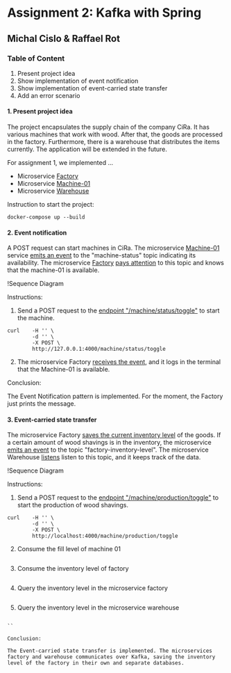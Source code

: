 # Assignment 2: Kafka with Spring
## Michal Cislo & Raffael Rot

### Table of Content

1. Present project idea
2. Show implementation of event notification
3. Show implementation of event-carried state transfer
4. Add an error scenario

#### 1. Present project idea

The project encapsulates the supply chain of the company CiRa. 
It has various machines that work with wood. After that, the goods are processed in the factory. 
Furthermore, there is a warehouse that distributes the items currently. 
The application will be extended in the future. 

For assignment 1, we implemented ...
* Microservice [Factory](https://github.com/nikokelx/event-driven_and_process-oriented-architecture_group-5/tree/main/project/factory)
* Microservice [Machine-01](https://github.com/nikokelx/event-driven_and_process-oriented-architecture_group-5/tree/main/project/machine-01) 
* Microservice [Warehouse](https://github.com/nikokelx/event-driven_and_process-oriented-architecture_group-5/tree/main/project/warehouse)

Instruction to start the project:
```
docker-compose up --build
```

#### 2. Event notification

A POST request can start machines in CiRa. 
The microservice [Machine-01](https://github.com/nikokelx/event-driven_and_process-oriented-architecture_group-5/tree/main/project/machine-01) 
service [emits an event](https://github.com/nikokelx/event-driven_and_process-oriented-architecture_group-5/blob/main/project/machine-01/src/main/java/ch/unisg/machine01/infrastructure/adapters/messages/MachineStatusMessage.java) 
to the "machine-status" topic indicating its availability.
The microservice [Factory](https://github.com/nikokelx/event-driven_and_process-oriented-architecture_group-5/tree/main/project/factory) 
[pays attention](https://github.com/nikokelx/event-driven_and_process-oriented-architecture_group-5/blob/main/project/factory/src/main/java/ch/unisg/factory/controllers/event/MachineStatusEventListener.java)
to this topic and knows that the machine-01 is available.

!Sequence Diagram

Instructions: 

1. Send a POST request to the [endpoint "/machine/status/toggle"](https://github.com/nikokelx/event-driven_and_process-oriented-architecture_group-5/blob/main/project/machine-01/src/main/java/ch/unisg/machine01/controllers/http/ToggleMachineWebController.java) to start the machine. 

```
curl    -H '' \
        -d '' \
        -X POST \
        http://127.0.0.1:4000/machine/status/toggle
```
2. The microservice Factory [receives the event](https://github.com/nikokelx/event-driven_and_process-oriented-architecture_group-5/blob/main/project/factory/src/main/java/ch/unisg/factory/controllers/event/MachineStatusEventListener.java), and it logs in the terminal that the Machine-01 is available. 

Conclusion:

The Event Notification pattern is implemented. For the moment, the Factory just prints the message.

#### 3. Event-carried state transfer

The microservice Factory [saves the current inventory level](https://github.com/nikokelx/event-driven_and_process-oriented-architecture_group-5/blob/main/project/factory/src/main/java/ch/unisg/factory/infrastructure/repository/MachinePersistenceAdapter.java)
of the goods. 
If a certain amount of wood shavings is in the inventory, the microservice [emits an event](https://github.com/nikokelx/event-driven_and_process-oriented-architecture_group-5/blob/main/project/factory/src/main/java/ch/unisg/factory/infrastructure/adapters/messages/FactoryInventoryLevelEvent.java)
to the topic "factory-inventory-level". 
The microservice Warehouse [listens](https://github.com/nikokelx/event-driven_and_process-oriented-architecture_group-5/blob/main/project/warehouse/src/main/java/ch/unisg/warehouse/service/ConsumerService.java)
listen to this topic, and it keeps track of the data.

!Sequence Diagram

Instructions:

1. Send a POST request to the [endpoint "/machine/production/toggle"](https://github.com/nikokelx/event-driven_and_process-oriented-architecture_group-5/blob/main/project/machine-01/src/main/java/ch/unisg/machine01/controllers/http/ToggleProductionWebController.java) to start the production of wood shavings. 

```
curl    -H '' \
        -d '' \
        -X POST \
        http://localhost:4000/machine/production/toggle
```
2. Consume the fill level of machine 01
```

```
3. Consume the inventory level of factory
```

```
4. Query the inventory level in the microservice factory
```

```

5. Query the inventory level in the microservice warehouse
```

``

Conclusion:

The Event-carried state transfer is implemented. The microservices factory and warehouse communicates over Kafka, saving the inventory level of the factory in their own and separate databases. 
